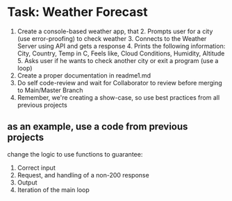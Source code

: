 # Task: Weather Forecast
1. Create a console-based weather app, that
   2. Prompts user for a city (use error-proofing) to check weather
   3. Connects to the Weather Server using API and gets a response
   4. Prints the following information: City, Country, Temp in C, Feels like, Cloud Conditions, Humidity, Altitude
   5. Asks user if he wants to check another city or exit a program (use a loop)
2. Create a proper documentation in readme1.md
3. Do self code-review and wait for Collaborator to review before merging to Main/Master Branch
4. Remember, we're creating a show-case, so use best practices from all previous projects
   
## as an example, use a code from previous projects
change the logic to use functions to guarantee:
1. Correct input
2. Request, and handling of a non-200 response
3. Output
4. Iteration of the main loop
